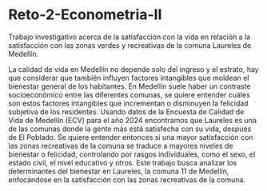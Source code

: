 # Reto-2-Econometria-II
Trabajo investigativo acerca de la satisfacción con la vida en relación a la satisfacción con las zonas verdes y recreativas de la comuna Laureles de Medellín.


La calidad de vida en Medellín no depende solo del ingreso y el estrato, hay que considerar que también influyen factores intangibles que moldean el bienestar general de los
habitantes. En Medellín suele haber un contraste socioeconómico entre las diferentes comunas, se quiere entender cuáles son estos factores intangibles que incrementan o
disminuyen la felicidad subjetiva de los residentes. Usando datos de la Encuesta de Calidad de Vida de Medellín (ECV) para el año 2024 encontramos que Laureles es una de
las comunas donde la gente más está satisfecha con su vida, después de El Poblado. Se quiere entender entonces si una mayor satisfacción con las zonas recreativas de la comuna
se traduce a mayores niveles de bienestar o felicidad, controlando por rasgos individuales, como el sexo, el estado civil, el nivel educativo y otros. Este trabajo busca analizar los
determinantes del bienestar en Laureles, la comuna 11 de Medellín, enfocándose en la satisfacción con las zonas recreativas de la comuna.
